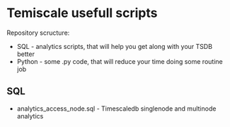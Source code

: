 # Temiscale usefull scripts

Repository scructure:
* SQL - analytics scripts, that will help you get along with your TSDB better
* Python - some .py code, that will reduce your time doing some routine job

## SQL
* analytics_access_node.sql - Timescaledb singlenode and multinode analytics
